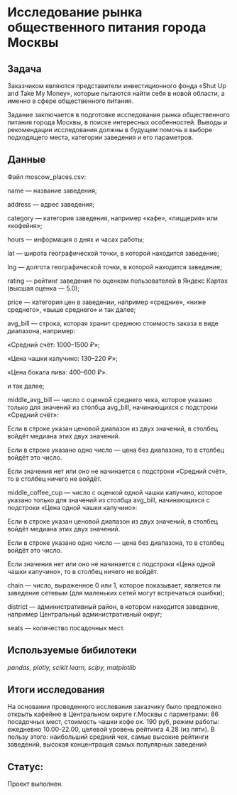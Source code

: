 # Исследование рынка общественного питания города Москвы

## Задача 

Заказчиком являются представители инвестиционного фонда «Shut Up and Take My Money», которые пытаются найти себя в новой области, а именно в сфере общественного питания.

Задание заключается в подготовке исследования рынка общественного питания города Москвы, в поиске интересных особенностей. Выводы и рекомендации исследования должны в будущем помочь в выборе подходящего места, категории заведения и его параметров.

## Данные

Файл moscow_places.csv:

name — название заведения;

address — адрес заведения;

category — категория заведения, например «кафе», «пиццерия» или «кофейня»;

hours — информация о днях и часах работы;

lat — широта географической точки, в которой находится заведение;

lng — долгота географической точки, в которой находится заведение;

rating — рейтинг заведения по оценкам пользователей в Яндекс Картах (высшая оценка — 5.0);

price — категория цен в заведении, например «средние», «ниже среднего», «выше среднего» и так далее;

avg_bill — строка, которая хранит среднюю стоимость заказа в виде диапазона, например:

«Средний счёт: 1000–1500 ₽»;

«Цена чашки капучино: 130–220 ₽»;

«Цена бокала пива: 400–600 ₽».

и так далее;

middle_avg_bill — число с оценкой среднего чека, которое указано только для значений из столбца avg_bill, начинающихся с подстроки «Средний счёт»:

Если в строке указан ценовой диапазон из двух значений, в столбец войдёт медиана этих двух значений.

Если в строке указано одно число — цена без диапазона, то в столбец войдёт это число.

Если значения нет или оно не начинается с подстроки «Средний счёт», то в столбец ничего не войдёт.

middle_coffee_cup — число с оценкой одной чашки капучино, которое указано только для значений из столбца avg_bill, начинающихся с подстроки «Цена одной чашки капучино»:

Если в строке указан ценовой диапазон из двух значений, в столбец войдёт медиана этих двух значений.

Если в строке указано одно число — цена без диапазона, то в столбец войдёт это число.

Если значения нет или оно не начинается с подстроки «Цена одной чашки капучино», то в столбец ничего не войдёт.

chain — число, выраженное 0 или 1, которое показывает, является ли заведение сетевым (для маленьких сетей могут встречаться ошибки);

district — административный район, в котором находится заведение, например Центральный административный округ;

seats — количество посадочных мест. 

## Используемые бибилотеки

*pandas, plotly, scikit learn, scipy, matplotlib*

## Итоги исследования

На основании проведенного исслевания заказчику было предложено открыть кафейню в Центральном округе г.Москвы с парметрами: 86 посадочных мест, стоимость чашки кофе ок. 190 руб, режим работы: ежедневно 10.00-22.00, целевой уровень рейтинга 4.28 (из пяти). В пользу этого: наибольший средний чек, самые высокие рейтинги заведений, высокая концентрация самых популярных заведений


## Статус:
Проект выполнен.
